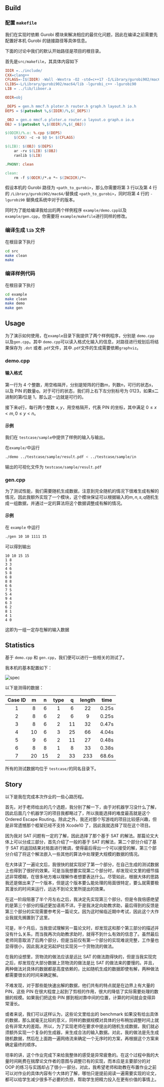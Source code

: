 ## Build

### 配置 `makefile`

我们在实现时依赖 Gurobi 模块来解决相应的最优化问题，因此在编译之前需要先配置好本机 Gurobi 的链接路径等具体信息。

下面的讨论中我们的默认开始路径是项目的根目录。

首先是`src/makefile`，其具体内容如下

```makefile
IDIR =../include/
CXX=clang++
CFLAGS=-I$(IDIR) -Wall -Wextra -O2 -std=c++17 -I/Library/gurobi902/mac64/include
CLIBS=-L/Library/gurobi902/mac64/lib -lgurobi_c++ -lgurobi90
LIB = ../lib/liboer.a

ODIR=obj

_DEPS = gen.h mmcf.h ploter.h router.h graph.h layout.h io.h
DEPS = $(patsubst %,$(IDIR)/%,$(_DEPS))

_OBJ = gen.o mmcf.o ploter.o router.o layout.o graph.o io.o
OBJ = $(patsubst %,$(ODIR)/%,$(_OBJ))

$(ODIR)/%.o: %.cpp $(DEPS)
	$(CXX) -c -o $@ $< $(CFLAGS)

$(LIB): $(OBJ) $(DEPS)
	ar -rv $(LIB) $(OBJ)
	ranlib $(LIB)

.PHONY: clean

clean:
	rm -f $(ODIR)/*.o *~ $(INCDIR)/*~
```

假设本机的 Gurobi 路径为 `<path_to_gurobi>`，那么你需要将第 3 行以及第 4 行的 `/Library/gurobi902/mac64/`替换成 `<path_to_gurobi>`，同时将第 4 行的 `-lgurobi90` 替换成系统中对于的版本。

同时为了能给编译我给出的两个样例程序 `example/demo.cpp`以及`example/gen.cpp`，你需要将 `example/makefile`进行同样的修改。

### 编译生成 `lib` 文件

在根目录下执行

```bash
cd src
make clean
make
```

### 编译样例代码

在根目录下执行

```bash
cd example
make clean
make demo
make gen
```

## Usage

为了演示如何使用，在`example`目录下我提供了两个样例程序，分别是 `demo.cpp` 以及`gen.cpp`。其中 `demo.cpp`可以读入格式化输入的信息，对路径进行规划后将结果保存为 `.dot` 或者`.pdf`文件，其中`.pdf`文件的生成需要依赖`graphviz`。

### demo.cpp

#### 输入格式

第一行为 4 个整数，用空格隔开，分别是矩阵的行数$m$，列数$n$，可行的状态$s$，以及 PIN 的数量$q$。对于可行的状态，我们将上右下左分别标号为 0123，如果$s$二进制的第$i$位是 $1$，那么这一边就是可行的。

接下来$q$行，每行两个整数 $x,y$，用空格隔开，代表 PIN 的坐标，其中满足 $0 \leq x < m,0\leq y < n$。

#### 示例

我们在 `testcase/sample`中提供了样例的输入与输出。

在`example/`中运行

``` bash
./demo ../testcase/sample/result.pdf < ../testcase/sample/in
```

输出的可视化文件为  `testcase/sample/result.pdf`

### gen.cpp

为了测试性能，我们需要随机生成数据，注意到完全随机的情况下很难生成有解的情况，因此我额外实现了一个模块，这个模块保证可以根据输入的$m,n,s,q$随机生成一组数据，并通过一定的算法将这个数据调整成有解的情况。

#### 示例

在 `example` 中运行

```bash
./gen 10 10 1111 15
```

可以得到输出

```
10 10 15 15
1 8
3 3
4 6
5 8
6 8
8 8
6 6
7 5
5 4
9 4
6 3
6 2
8 1
4 1
4 0
```

这即为一组一定存在解的输入数据

## Statistics

基于 `demo.cpp` 和 `gen.cpp`，我们便可以进行一些相关的测试了。

我本机的基本配置如下：

![spec](/Users/cydiater/Lab/MMCF/doc/image/spec.png)

以下是测得的数据：

| Case ID |  m   |  n   | type |  q   | length | time  |
| :-----: | :--: | :--: | :--: | :--: | :----: | :---: |
|    1    |  8   |  6   |  1   |  6   |   22   | 0.25s |
|    2    |  8   |  6   |  2   |  6   |   9    | 0.25s |
|    3    |  8   |  6   |  2   |  11  |   32   | 0.47s |
|    4    |  10  |  6   |  3   |  25  |   66   | 4.04s |
|    5    |  9   |  6   |  2   |  11  |   27   | 0.48s |
|    6    |  8   |  8   |  1   |  8   |   33   | 0.38s |
|    7    |  20  |  15  |  2   |  33  |  233   | 68.6s |

所有的测试数据均位于 `testcase/`的同名目录下。

## Story

以下是我在完成本次作业的一些心路历程。

首先，对于老师给出的几个选题，我分别了解一下，由于对机器学习没什么了解，因此后面几个机器学习的项目我都略过了，所以我能选择的难度最高就是这个 Ordered Escape Routing。除此之外，我还对那个写游戏的项目比较感兴趣，但是非常遗憾那个框架已经不支持 Xcode10 了，因此我就选择了现在这个项目。

因为我对 SAT 问题有一定的了解，因此选择了那个基于 SAT 的解法。那篇论文大体上可以分成三部分，首先介绍了一般的基于 SAT 的解法，第二个部分介绍了基于 SAT 的返回结果对局面进行微调，使得最后得出一个可以接受的解，第三个部分介绍了将这个解法嵌入一些其他的算法中处理更大规模的数据的情况。

在大体读了一遍论文后，我很快的就实现好了第一个部分，在自己生成的测试数据上也得到了很好的效果。可是当我想要实现第二个部分时，却发现论文里的细节描述非常模糊，在很多地方难以理解作者想要表达什么。尽管如此，根据大体的思路我还是做出来了一个版本，但是这个版本要么能处理的局面很特定，要么就需要极其漫长的时间来运行，远达不到论文里所提出的效果。

在这一阶段阻塞了半个月左右之后，我决定先实现第三个部分。但是令我倍感绝望的是第三个部分的描述更加语焉不详。于是我决定向助教求助，最后得到的反馈是第三个部分的实现需要参考另一篇论文。因为这时候临近期中考试，因此这个大作业我就先搁置到了这里。

可是，半个月后，当我尝试理解另一篇论文时，却发现这和那个第三部分的描述并没有什么关系，而当我再次向助教求助时，就得不到什么有效的信息了。虽然最后老师同意取消了后两个部分，但是当前仅有第一个部分的实现难说完整，工作量也显得很小，因此我决定另起炉灶实现另一个货物流的做法。

在我的设想里，货物流的做法应该是远比 SAT 的做法跑得快的，但是当我实现完之后，却发现在大部分数据上货物流的做法是比 SAT 的做法来的要慢的。并且，两种做法对具体的数据都是高度依赖的，比如随机生成的数据即使有解，两种做法都需要很长的时间来确定解。

不难发现，对于那些能快速出解的数据，他们共有的特点就是在边界上有大量的 PIN，这些 PIN 在很大程度上起到了剪枝的作用，很大的降低了实际需要处理的数据的规模。如果我们把这些 PIN 挪到相对靠中间的位置，计算的时间就会变得异常漫长。

或者来说，我们可以这样认为，这些论文里给出的 benchmark 如果没有给出具体的数据，那么就毫无比较的意义，同样的数据规模对具体的分布稍加调整时间上就会有非常大的差距。所以，为了实现老师在要求中提出的随机生成数据，我们就必须额外实现一个复杂的生成器，来生成合法的输入数据。对此，我的做法是先生成随机数据，然后在上面跑一遍网络流来确定一个无序时的方案，再根据这个方案来确定最终的顺序。

坦率的讲，这个作业完成下来给我整体的感受是异常疲惫的。在这个过程中我的大量时间耗费在揣摩论文作者的意图与调整已有的实现，而本应是主要部分的对 OOP 的练习与实践却占了很小一部分。对此，我希望老师和助教在布置作业之前可以对作业的具体内容有个大体的了解，哪怕只是提前阅读一遍需要实现的论文，都可以给学生减少很多不必要的负担，帮助学生把精力投入在更有价值的事情上。

